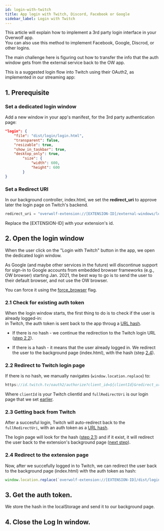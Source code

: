 ```yaml
---
id: login-with-twitch
title: App login with Twitch, Discord, Facebook or Google
sidebar_label: Login with Twitch
---
```


This article will explain how to implement a 3rd party login interface in your Overwolf app.  
You can also use this method to implement Facebook, Google, Discrod, or other logins.

The main challenge here is figuring out how to transfer the info that the auth window gets from the external service back to the OW app.

This is a suggested login flow into Twitch using their OAuth2, as implemented in our streaming app:

## 1. Prerequisite

### Set a dedicated login window

Add a new window in your app's manifest, for the 3rd party authentication page:

```json
"login": {
    "file": "dist/login/login.html",
    "transparent": false,
    "resizable": true,
    "show_in_taskbar": true,
    "desktop_only": true,
        "size": {
            "width": 600,
            "height": 600
        }
}
```

### Set a Redirect URI

In our background controller, index.html, we set the **redirect_uri** to approve later the login page on Twitch's backend.  

```js
redirect_uri = "overwolf-extension://[EXTENSION-ID]/external-windows/login/login.html";
```

Replace the [EXTENSION-ID] with your extension's id.

## 2. Open the login window

When the user click on the "Login with Twitch" button in the app, we open the dedicated login window.

As Google (and maybe other services in the future) will discontinue support for sign-in to Google accounts from embedded browser frameworks (e.g., OW browser) starting Jan. 2021, the best way to go is to send the user to their default browser, and not use the OW browser.

You can force it using the [force_browser](https://overwolf.github.io/docs/api/manifest-json#force_browser) flag.

### 2.1 Check for existing auth token

When the login window starts, the first thing to do is to check if the user is already logged-in:  
in Twitch, the auth token is sent back to the app throug a [URL hash](https://www.w3schools.com/jsref/prop_loc_hash.asp).

* If there is no hash - we continue the redirection to the Twitch login URL ([step 2.2](#22-redirect-to-twitch-login-page)).

* If there is a hash - it means that the user already logged in. We redirect the user to the background page (index.html), with the hash (step [2.4](#24-redirect-to-the-extension-page)).

### 2.2 Redirect to Twitch login page

If there is no hash, we manually navigates (`window.location.replace`) to: 

```js
https://id.twitch.tv/oauth2/authorize?client_id=${clientId}&redirect_uri=${fullRedirectUri}`
```

Where `clientId` is your Twitch clientId and `fullRedirectUri` is our login page that we set [earlier](#set-a-redirect-uri). 

### 2.3 Getting back from Twitch

After a succesful login, Twitch will auto-redirect back to the `fullRedirectUri`, with an auth token as a [URL hash](https://www.w3schools.com/jsref/prop_loc_hash.asp).

The login page will look for the hash ([step 2.1](#21-check-for-existing-auth-token)) and if it exist, it will redirect the user back to the extension's background page ([next step](#24-redirect-to-the-extension-page)).

### 2.4 Redirect to the extension page

Now, after we succefully logged in to Twitch, we can redirect the user back to the background page (index.html) with the auth token as hash:

```js
window.location.replace(`overwolf-extension://[EXTENSION-ID]/dist/login/login.html${location.hash}`);
```
   
## 3. Get the auth token.

We store the hash in the localStorage and send it to our background page.

## 4.  Close the Log In window.